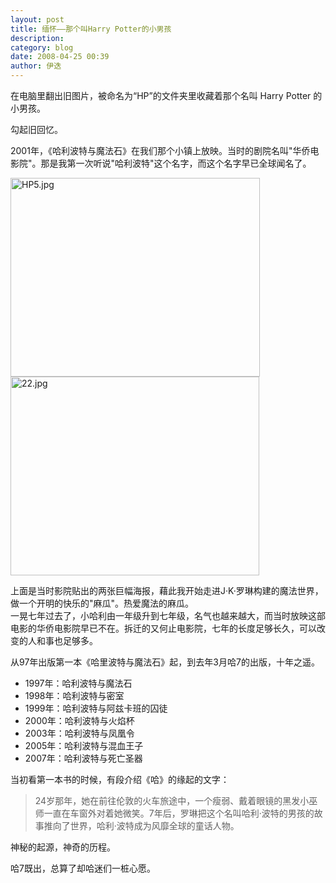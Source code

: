 ```yaml
---
layout: post
title: 缅怀——那个叫Harry Potter的小男孩
description: 
category: blog
date: 2008-04-25 00:39
author: 伊迭
---
```


在电脑里翻出旧图片，被命名为“HP”的文件夹里收藏着那个名叫 Harry Potter 的小男孩。

勾起旧回忆。

2001年，《哈利波特与魔法石》在我们那个小镇上放映。当时的剧院名叫"华侨电影院"。那是我第一次听说"哈利波特"这个名字，而这个名字早已全球闻名了。

 <img src="http://i.yidie.org/wp-content/uploads/2008/09/hp51.jpg" style="WIDTH: 399px; HEIGHT: 318px" height="768" alt="HP5.jpg" width="1024"/>

 <img src="http://i.yidie.org/wp-content/uploads/2008/09/221.jpg" style="WIDTH: 398px; HEIGHT: 318px" height="768" alt="22.jpg" width="1024"/>

上面是当时影院贴出的两张巨幅海报，藉此我开始走进J·K·罗琳构建的魔法世界，做一个开明的快乐的"麻瓜"。热爱魔法的麻瓜。  
一晃七年过去了，小哈利由一年级升到七年级，名气也越来越大，而当时放映这部电影的华侨电影院早已不在。拆迁的又何止电影院，七年的长度足够长久，可以改变的人和事也足够多。

 从97年出版第一本《哈里波特与魔法石》起，到去年3月哈7的出版，十年之遥。 

 - 1997年：哈利波特与魔法石 
 - 1998年：哈利波特与密室 
 - 1999年：哈利波特与阿兹卡班的囚徒 
 - 2000年：哈利波特与火焰杯 
 - 2003年：哈利波特与凤凰令 
 - 2005年：哈利波特与混血王子 
 - 2007年：哈利波特与死亡圣器 

 当初看第一本书的时候，有段介绍《哈》的缘起的文字： 
 > 24岁那年，她在前往伦敦的火车旅途中，一个瘦弱、戴着眼镜的黑发小巫师一直在车窗外对着她微笑。7年后，罗琳把这个名叫哈利·波特的男孩的故事推向了世界，哈利·波特成为风靡全球的童话人物。 
 
 神秘的起源，神奇的历程。

 哈7既出，总算了却哈迷们一桩心愿。